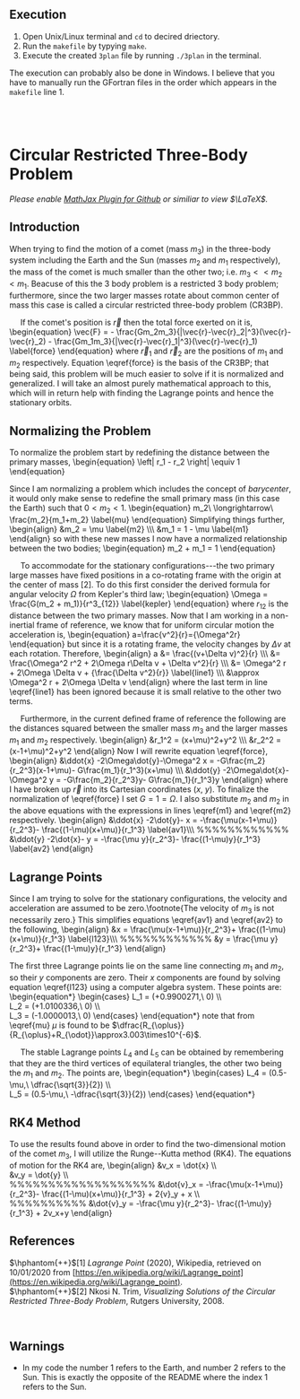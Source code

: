 ## Execution
 1. Open Unix/Linux terminal and `cd` to decired driectory.
 2. Run the `makefile` by typying `make`.
 3. Execute the created `3plan` file by running `./3plan` in the terminal.
 
The execution can probably also be done in Windows. I believe that you have to manually run the GFortran files in the order which appears in the `makefile` line 1.


<null>
  <br>
  <null>
    <br>

# Circular Restricted Three-Body Problem

*Please enable [MathJax Plugin for Github](https://chrome.google.com/webstore/detail/mathjax-plugin-for-github/ioemnmodlmafdkllaclgeombjnmnbima?hl=en) or similiar to view $\LaTeX$.*

## Introduction
When trying to find the motion of a comet (mass $m_3$) in the three-body system including the Earth and the Sun (masses $m_2$ and $m_1$ respectively), the mass of the comet is much smaller than the other two; i.e. $m_3<<m_2<m_1$. Beacuse of this the 3 body problem is a restricted 3 body problem; furthermore, since the two larger masses rotate about common center of mass this case is called a circular restricted three-body problem (CR3BP).

&nbsp;&nbsp;&nbsp;&nbsp; If the comet's position is $\vec{r}$ then the total force exerted on it is,
\begin{equation}
    \vec{F} = - \frac{Gm_2m_3}{|\vec{r}-\vec{r}_2|^3}(\vec{r}-\vec{r}_2) - \frac{Gm_1m_3}{|\vec{r}-\vec{r}_1|^3}(\vec{r}-\vec{r}_1) \label{force}
\end{equation}
where $\vec{r}_1$ and $\vec{r}_2$ are the positions of $m_1$ and $m_2$ respectively. Equation \eqref{force} is the basis of the CR3BP; that being said, this problem will be much easier to solve if it is normalized and generalized. I will take an almost purely mathematical approach to this, which will in return help with finding the Lagrange points and hence the stationary orbits.

## Normalizing the Problem
To normalize the problem start by redefining the distance between the primary masses,
\begin{equation}
  \left| r_1 - r_2 \right| \equiv 1
\end{equation}

Since I am normalizing a problem which includes the concept of *barycenter*, it would only make sense to redefine the small primary mass (in this case the Earth) such that $0<m_2<1$.
\begin{equation}
    m_2\ \longrightarrow\ \frac{m_2}{m_1+m_2} \label{mu}
\end{equation}
Simplifying things further,
\begin{align}
    &m_2 = \mu \label{m2} \\\\\\
    &m_1 = 1 - \mu \label{m1}
\end{align}
so with these new masses I now have a normalized relationship between the two bodies;
\begin{equation}
    m_2 + m_1 = 1
\end{equation}

&nbsp;&nbsp;&nbsp;&nbsp; To accommodate for the stationary configurations---the two primary large masses have fixed positions in a co-rotating frame with the origin at the center of mass [2]. To do this first consider the derived formula for angular velocity $\Omega$ from Kepler's third law;
\begin{equation}
    \Omega = \frac{G(m_2 + m_1)}{r^3_{12}} \label{kepler}
\end{equation}
where $r_{12}$ is the distance between the two primary masses. Now that I am working in a non-inertial frame of reference, we know that for uniform circular motion the acceleration is,
\begin{equation}
    a=\frac{v^2}{r}={\Omega^2r}
\end{equation}
but since it is a rotating frame, the velocity changes by $\Delta v$ at each rotation. Therefore,
\begin{align}
    a &= \frac{(v+\Delta v)^2}{r} \\\\\\
    &= \frac{\Omega^2 r^2 + 2\Omega r\Delta v + \Delta v^2}{r} \\\\\\
    &= \Omega^2 r + 2\Omega \Delta v + {\frac{\Delta v^2}{r}} \label{line1} \\\\\\
    &\approx \Omega^2 r + 2\Omega \Delta v
\end{align}
where the last term in line \eqref{line1} has been ignored because it is small relative to the other two terms.

&nbsp;&nbsp;&nbsp;&nbsp; Furthermore, in the current defined frame of reference the following are the distances squared between the smaller mass $m_3$ and the larger masses $m_1$ and $m_2$ respectively.
\begin{align}
    &r_1^2 = (x+\mu)^2+y^2 \\\\\\
    &r_2^2 = (x-1+\mu)^2+y^2
\end{align}
Now I will rewrite equation \eqref{force},
\begin{align}
    &\ddot{x} -2\Omega\dot{y}-\Omega^2 x = -G\frac{m_2}{r_2^3}(x-1+\mu)- G\frac{m_1}{r_1^3}(x+\mu) \\\\\\
    &\ddot{y} -2\Omega\dot{x}-\Omega^2 y = -G\frac{m_2}{r_2^3}y- G\frac{m_1}{r_1^3}y
\end{align}
where I have broken up $\vec{r}$ into its Cartesian coordinates $(x,$ $y)$. To finalize the normalization of \eqref{force} I set $G=1=\Omega$. I also substitute $m_2$ and $m_2$ in the above equations with the expressions in lines \eqref{m1} and \eqref{m2} respectively.
\begin{align}
    &\ddot{x} -2\dot{y}- x = -\frac{\mu(x-1+\mu)}{r_2^3}- \frac{(1-\mu)(x+\mu)}{r_1^3} \label{av1}\\\\\\
        %%%%%%%%%%%%
    &\ddot{y} -2\dot{x}- y = -\frac{\mu y}{r_2^3}- \frac{(1-\mu)y}{r_1^3} \label{av2}
\end{align}

## Lagrange Points
Since I am trying to solve for the stationary configurations, the velocity and acceleration are assumed to be zero.\footnote{The velocity of $m_3$ is not necessarily zero.} This simplifies equations \eqref{av1} and \eqref{av2} to the following,
\begin{align}
    &x = \frac{\mu(x-1+\mu)}{r_2^3}+ \frac{(1-\mu)(x+\mu)}{r_1^3} \label{l123}\\\\\\
        %%%%%%%%%%%%
    &y = \frac{\mu y}{r_2^3}+ \frac{(1-\mu)y}{r_1^3}
\end{align}

The first three Lagrange points lie on the same line connecting $m_1$ and $m_2$, so their $y$ components are zero. Their $x$ components are found by solving equation \eqref{l123} using a computer algebra system. These points are:
\begin{equation*}
    \begin{cases}
        L_1 = (+0.9900271,\ 0) \\\\\
       L_2 = (+1.0100336,\ 0) \\\\\
       L_3 = (-1.0000013,\ 0)
    \end{cases}
\end{equation*}
note that from \eqref{mu} $\mu$ is found to be $\dfrac{R_{\oplus}}{R_{\oplus}+R_{\odot}}\approx3.003\times10^{-6}$.

&nbsp;&nbsp;&nbsp;&nbsp; The stable Lagrange points $L_4$ and $L_5$ can be obtained by remembering that they are the third vertices of equilateral triangles, the other two being the $m_1$ and $m_2$. The points are,
\begin{equation*}
    \begin{cases}
        L_4 = (0.5-\mu,\ \dfrac{\sqrt{3}}{2}) \\\\\
        L_5 = (0.5-\mu,\ -\dfrac{\sqrt{3}}{2})
    \end{cases}
\end{equation*}

## RK4 Method

To use the results found above in order to find the two-dimensional motion of the comet $m_3$, I will utilize the Runge--Kutta method (RK4). The equations of motion for the RK4 are,
\begin{align}
    &v_x = \dot{x} \\\\\
    &v_y = \dot{y} \\\\\
    %%%%%%%%%%%%%%%%%%%
    &\dot{v}_x = -\frac{\mu(x-1+\mu)}{r_2^3}- \frac{(1-\mu)(x+\mu)}{r_1^3} + 2{v}_y + x \\\\\
    %%%%%%%%%%
    &\dot{v}_y = -\frac{\mu y}{r_2^3}- \frac{(1-\mu)y}{r_1^3} + 2v_x+y
\end{align}
    
## References
$\hphantom{++}$[1] *Lagrange Point* (2020), Wikipedia, retrieved on 10/01/2020 from [https://en.wikipedia.org/wiki/Lagrange_point](https://en.wikipedia.org/wiki/Lagrange_point). <br>
$\hphantom{++}$[2] Nkosi N. Trim, *Visualizing Solutions of the Circular Restricted Three-Body Problem*, Rutgers
University, 2008.

<null>
 <br>

## Warnings
- In my code the number 1 refers to the Earth, and number 2 refers to the Sun. This is exactly the opposite of the README where the index 1 refers to the Sun.
